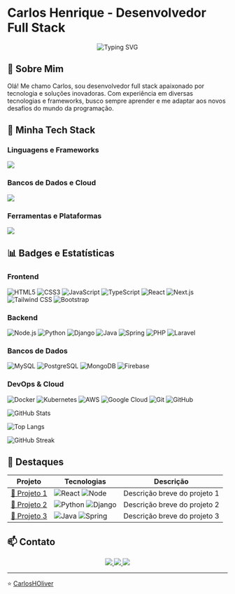 
# Carlos Henrique - Desenvolvedor Full Stack

<div align="center">
  <img src="https://readme-typing-svg.herokuapp.com?font=Fira+Code&pause=1000&color=22D3EE&center=true&vCenter=true&width=435&lines=Desenvolvedor+Full+Stack;Tecnologias+Modernas;Soluções+Inovadoras" alt="Typing SVG" />
</div>

## 👋 Sobre Mim

Olá! Me chamo Carlos, sou desenvolvedor full stack apaixonado por tecnologia e soluções inovadoras. Com experiência em diversas tecnologias e frameworks, busco sempre aprender e me adaptar aos novos desafios do mundo da programação.

##  🚀 Minha Tech Stack

### Linguagens e Frameworks

<div align="left">
  <img src="https://skillicons.dev/icons?i=js,ts,nodejs,react,nextjs,html,css,tailwind,sass,java,spring,python,django,php,laravel" />
</div>

### Bancos de Dados e Cloud

<div align="left">
  <img src="https://skillicons.dev/icons?i=mysql,postgres,mongodb,firebase,aws,gcp,docker,kubernetes" />
</div>

### Ferramentas e Plataformas

<div align="left">
  <img src="https://skillicons.dev/icons?i=git,github,gitlab,vscode,idea,postman,figma,linux,windows,apple" />
</div>

## 📊 Badges e Estatísticas


<div align="left">
  
  ### Frontend
  ![HTML5](https://img.shields.io/badge/HTML5-E34F26?style=for-the-badge&logo=html5&logoColor=white) ![CSS3](https://img.shields.io/badge/CSS3-1572B6?style=for-the-badge&logo=css3&logoColor=white) ![JavaScript](https://img.shields.io/badge/JavaScript-F7DF1E?style=for-the-badge&logo=javascript&logoColor=black) ![TypeScript](https://img.shields.io/badge/TypeScript-007ACC?style=for-the-badge&logo=typescript&logoColor=white) ![React](https://img.shields.io/badge/React-20232A?style=for-the-badge&logo=react&logoColor=61DAFB) ![Next.js](https://img.shields.io/badge/Next.js-000000?style=for-the-badge&logo=nextdotjs&logoColor=white) ![Tailwind CSS](https://img.shields.io/badge/Tailwind_CSS-38B2AC?style=for-the-badge&logo=tailwind-css&logoColor=white)
  ![Bootstrap](https://img.shields.io/badge/Bootstrap-7952B3?style=for-the-badge&logo=bootstrap&logoColor=white)

  
  ### Backend
  ![Node.js](https://img.shields.io/badge/Node.js-339933?style=for-the-badge&logo=nodedotjs&logoColor=white) ![Python](https://img.shields.io/badge/Python-3776AB?style=for-the-badge&logo=python&logoColor=white) ![Django](https://img.shields.io/badge/Django-092E20?style=for-the-badge&logo=django&logoColor=white) ![Java](https://img.shields.io/badge/Java-ED8B00?style=for-the-badge&logo=openjdk&logoColor=white) ![Spring](https://img.shields.io/badge/Spring-6DB33F?style=for-the-badge&logo=spring&logoColor=white) ![PHP](https://img.shields.io/badge/PHP-777BB4?style=for-the-badge&logo=php&logoColor=white) ![Laravel](https://img.shields.io/badge/Laravel-FF2D20?style=for-the-badge&logo=laravel&logoColor=white)
  
  ### Bancos de Dados
  ![MySQL](https://img.shields.io/badge/MySQL-4479A1?style=for-the-badge&logo=mysql&logoColor=white) ![PostgreSQL](https://img.shields.io/badge/PostgreSQL-4169E1?style=for-the-badge&logo=postgresql&logoColor=white) ![MongoDB](https://img.shields.io/badge/MongoDB-47A248?style=for-the-badge&logo=mongodb&logoColor=white) ![Firebase](https://img.shields.io/badge/Firebase-FFCA28?style=for-the-badge&logo=firebase&logoColor=black)
  
  ### DevOps & Cloud
  ![Docker](https://img.shields.io/badge/Docker-2496ED?style=for-the-badge&logo=docker&logoColor=white) ![Kubernetes](https://img.shields.io/badge/Kubernetes-326CE5?style=for-the-badge&logo=kubernetes&logoColor=white) ![AWS](https://img.shields.io/badge/AWS-232F3E?style=for-the-badge&logo=amazon-aws&logoColor=white) ![Google Cloud](https://img.shields.io/badge/Google_Cloud-4285F4?style=for-the-badge&logo=google-cloud&logoColor=white) ![Git](https://img.shields.io/badge/Git-F05032?style=for-the-badge&logo=git&logoColor=white) ![GitHub](https://img.shields.io/badge/GitHub-181717?style=for-the-badge&logo=github&logoColor=white)
</div>
  
  ![GitHub Stats](https://github-readme-stats.vercel.app/api?username=CarlosHOliver&show_icons=true&theme=dracula&hide_border=true)
  
  ![Top Langs](https://github-readme-stats.vercel.app/api/top-langs/?username=CarlosHOliver&layout=compact&theme=dracula&hide_border=true)
  
  ![GitHub Streak](https://streak-stats.demolab.com?user=CarlosHOliver&theme=dracula&hide_border=true)
</div>

## 🚀 Destaques

| Projeto | Tecnologias | Descrição |
|---------|-------------|-----------|
| [🔗 Projeto 1](link) | ![React](https://img.shields.io/badge/-React-61DAFB?logo=react&logoColor=white) ![Node](https://img.shields.io/badge/-Node.js-339933?logo=nodedotjs&logoColor=white) | Descrição breve do projeto 1 |
| [🔗 Projeto 2](link) | ![Python](https://img.shields.io/badge/-Python-3776AB?logo=python&logoColor=white) ![Django](https://img.shields.io/badge/-Django-092E20?logo=django&logoColor=white) | Descrição breve do projeto 2 |
| [🔗 Projeto 3](link) | ![Java](https://img.shields.io/badge/-Java-ED8B00?logo=openjdk&logoColor=white) ![Spring](https://img.shields.io/badge/-Spring-6DB33F?logo=spring&logoColor=white) | Descrição breve do projeto 3 |

## 📫 Contato

<div align="center">
  <a href="https://www.linkedin.com/in/carlosoliver/">
    <img src="https://img.shields.io/badge/LinkedIn-0077B5?style=for-the-badge&logo=linkedin&logoColor=white" />
  </a>
  <a href="https://github.com/CarlosHOliver">
    <img src="https://img.shields.io/badge/GitHub-100000?style=for-the-badge&logo=github&logoColor=white" />
  </a>
  <a href="mailto:seu-email@exemplo.com">
    <img src="https://img.shields.io/badge/Email-D14836?style=for-the-badge&logo=gmail&logoColor=white" />
  </a>
</div>

---

⭐️ [CarlosHOliver](https://github.com/CarlosHOliver)
